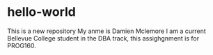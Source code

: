 # hello-world
This is a new repository
My anme is Damien Mclemore I am a current Bellevue College student in the DBA track, this assighgnment is for PROG160.
